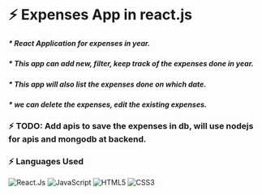 # ⚡ Expenses App in react.js

##### * React Application for expenses in year.
##### * This app can add new, filter, keep track of the expenses done in year. 
##### * This app will also list the expenses done on which date.
##### * we can delete the expenses, edit the existing expenses.

### ⚡ TODO: Add apis to save the expenses in db, will use nodejs for apis and mongodb at backend.

### ⚡ Languages Used

![React.Js](https://img.shields.io/badge/-React.Js-black?style=flat-square&logo=react)
![JavaScript](https://img.shields.io/badge/-JavaScript-black?style=flat-square&logo=javascript)
![HTML5](https://img.shields.io/badge/-HTML5-E34F26?style=flat-square&logo=html5&logoColor=white)
![CSS3](https://img.shields.io/badge/-CSS3-1572B6?style=flat-square&logo=css3)
